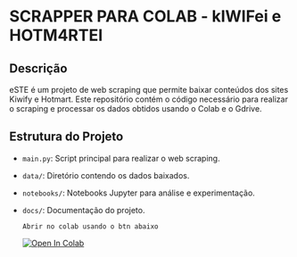 # SCRAPPER PARA COLAB - kIWIFei e HOTM4RTEI

## Descrição
eSTE  é um projeto de web scraping que permite baixar conteúdos dos sites Kiwify e Hotmart. Este repositório contém o código necessário para realizar o scraping e processar os dados obtidos usando o Colab e o Gdrive.

## Estrutura do Projeto
- `main.py`: Script principal para realizar o web scraping.
- `data/`: Diretório contendo os dados baixados.
- `notebooks/`: Notebooks Jupyter para análise e experimentação.
- `docs/`: Documentação do projeto.


      Abrir no colab usando o btn abaixo

      
    [![Open In Colab](https://colab.research.google.com/assets/colab-badge.svg)](https://github.com/ss-iptv/colab---Kiwi-Hot/blob/main/Kiwifei_Hotm4rtei_Colab.ipynb)


